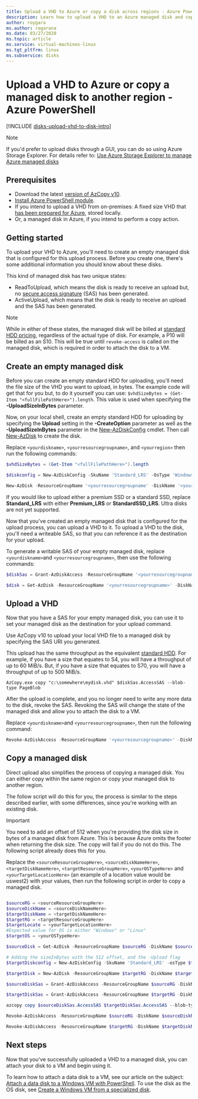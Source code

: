```yaml
---
title: Upload a VHD to Azure or copy a disk across regions - Azure PowerShell
description: Learn how to upload a VHD to an Azure managed disk and copy a managed disk across regions, using Azure PowerShell, via direct upload.    
author: roygara
ms.author: rogarana
ms.date: 03/27/2020
ms.topic: article
ms.service: virtual-machines-linux
ms.tgt_pltfrm: linux
ms.subservice: disks
---
```


# Upload a VHD to Azure or copy a managed disk to another region - Azure PowerShell

[!INCLUDE [disks-upload-vhd-to-disk-intro](../../../includes/disks-upload-vhd-to-disk-intro.md)]

> [!NOTE]
> If you'd prefer to upload disks through a GUI, you can do so using Azure Storage Explorer. For details refer to: [Use Azure Storage Explorer to manage Azure managed disks](disks-use-storage-explorer-managed-disks.md)

## Prerequisites

- Download the latest [version of AzCopy v10](../../storage/common/storage-use-azcopy-v10.md#download-and-install-azcopy).
- [Install Azure PowerShell module](/powershell/azure/install-Az-ps).
- If you intend to upload a VHD from on-premises: A fixed size VHD that [has been prepared for Azure](prepare-for-upload-vhd-image.md), stored locally.
- Or, a managed disk in Azure, if you intend to perform a copy action.

## Getting started

To upload your VHD to Azure, you'll need to create an empty managed disk that is configured for this upload process. Before you create one, there's some additional information you should know about these disks.

This kind of managed disk has two unique states:

- ReadToUpload, which means the disk is ready to receive an upload but, no [secure access signature](https://docs.microsoft.com/azure/storage/common/storage-dotnet-shared-access-signature-part-1) (SAS) has been generated.
- ActiveUpload, which means that the disk is ready to receive an upload and the SAS has been generated.

> [!NOTE]
> While in either of these states, the managed disk will be billed at [standard HDD pricing](https://azure.microsoft.com/pricing/details/managed-disks/), regardless of the actual type of disk. For example, a P10 will be billed as an S10. This will be true until `revoke-access` is called on the managed disk, which is required in order to attach the disk to a VM.

## Create an empty managed disk

Before you can create an empty standard HDD for uploading, you'll need the file size of the VHD you want to upload, in bytes. The example code will get that for you but, to do it yourself you can use: `$vhdSizeBytes = (Get-Item "<fullFilePathHere>").length`. This value is used when specifying the **-UploadSizeInBytes** parameter.

Now, on your local shell, create an empty standard HDD for uploading by specifying the **Upload** setting in the **-CreateOption** parameter as well as the **-UploadSizeInBytes** parameter in the [New-AzDiskConfig](https://docs.microsoft.com/powershell/module/az.compute/new-azdiskconfig?view=azps-1.8.0) cmdlet. Then call [New-AzDisk](https://docs.microsoft.com/powershell/module/az.compute/new-azdisk?view=azps-1.8.0) to create the disk.

Replace `<yourdiskname>`, `<yourresourcegroupname>`, and `<yourregion>` then run the following commands:

```powershell
$vhdSizeBytes = (Get-Item "<fullFilePathHere>").length

$diskconfig = New-AzDiskConfig -SkuName 'Standard_LRS' -OsType 'Windows' -UploadSizeInBytes $vhdSizeBytes -Location '<yourregion>' -CreateOption 'Upload'

New-AzDisk -ResourceGroupName '<yourresourcegroupname' -DiskName '<yourdiskname>' -Disk $diskconfig
```

If you would like to upload either a premium SSD or a standard SSD, replace **Standard_LRS** with either **Premium_LRS** or **StandardSSD_LRS**. Ultra disks are not yet supported.

Now that you've created an empty managed disk that is configured for the upload process, you can upload a VHD to it. To upload a VHD to the disk, you'll need a writeable SAS, so that you can reference it as the destination for your upload.

To generate a writable SAS of your empty managed disk, replace `<yourdiskname>`and `<yourresourcegroupname>`, then use the following commands:

```powershell
$diskSas = Grant-AzDiskAccess -ResourceGroupName '<yourresourcegroupname>' -DiskName '<yourdiskname>' -DurationInSecond 86400 -Access 'Write'

$disk = Get-AzDisk -ResourceGroupName '<yourresourcegroupname>' -DiskName '<yourdiskname>'
```

## Upload a VHD

Now that you have a SAS for your empty managed disk, you can use it to set your managed disk as the destination for your upload command.

Use AzCopy v10 to upload your local VHD file to a managed disk by specifying the SAS URI you generated.

This upload has the same throughput as the equivalent [standard HDD](disks-types.md#standard-hdd). For example, if you have a size that equates to S4, you will have a throughput of up to 60 MiB/s. But, if you have a size that equates to S70, you will have a throughput of up to 500 MiB/s.

```
AzCopy.exe copy "c:\somewhere\mydisk.vhd" $diskSas.AccessSAS --blob-type PageBlob
```

After the upload is complete, and you no longer need to write any more data to the disk, revoke the SAS. Revoking the SAS will change the state of the managed disk and allow you to attach the disk to a VM.

Replace `<yourdiskname>`and `<yourresourcegroupname>`, then run the following command:

```powershell
Revoke-AzDiskAccess -ResourceGroupName '<yourresourcegroupname>' -DiskName '<yourdiskname>'
```

## Copy a managed disk

Direct upload also simplifies the process of copying a managed disk. You can either copy within the same region or copy your managed disk to another region.

The follow script will do this for you, the process is similar to the steps described earlier, with some differences, since you're working with an existing disk.

> [!IMPORTANT]
> You need to add an offset of 512 when you're providing the disk size in bytes of a managed disk from Azure. This is because Azure omits the footer when returning the disk size. The copy will fail if you do not do this. The following script already does this for you.

Replace the `<sourceResourceGroupHere>`, `<sourceDiskNameHere>`, `<targetDiskNameHere>`, `<targetResourceGroupHere>`, `<yourOSTypeHere>` and `<yourTargetLocationHere>` (an example of a location value would be uswest2) with your values, then run the following script in order to copy a managed disk.

```powershell

$sourceRG = <sourceResourceGroupHere>
$sourceDiskName = <sourceDiskNameHere>
$targetDiskName = <targetDiskNameHere>
$targetRG = <targetResourceGroupHere>
$targetLocate = <yourTargetLocationHere>
#Expected value for OS is either "Windows" or "Linux"
$targetOS = <yourOSTypeHere>

$sourceDisk = Get-AzDisk -ResourceGroupName $sourceRG -DiskName $sourceDiskName

# Adding the sizeInBytes with the 512 offset, and the -Upload flag
$targetDiskconfig = New-AzDiskConfig -SkuName 'Standard_LRS' -osType $targetOS -UploadSizeInBytes $($sourceDisk.DiskSizeBytes+512) -Location $targetLocate -CreateOption 'Upload'

$targetDisk = New-AzDisk -ResourceGroupName $targetRG -DiskName $targetDiskName -Disk $targetDiskconfig

$sourceDiskSas = Grant-AzDiskAccess -ResourceGroupName $sourceRG -DiskName $sourceDiskName -DurationInSecond 86400 -Access 'Read'

$targetDiskSas = Grant-AzDiskAccess -ResourceGroupName $targetRG -DiskName $targetDiskName -DurationInSecond 86400 -Access 'Write'

azcopy copy $sourceDiskSas.AccessSAS $targetDiskSas.AccessSAS --blob-type PageBlob

Revoke-AzDiskAccess -ResourceGroupName $sourceRG -DiskName $sourceDiskName

Revoke-AzDiskAccess -ResourceGroupName $targetRG -DiskName $targetDiskName 
```

## Next steps

Now that you've successfully uploaded a VHD to a managed disk, you can attach your disk to a VM and begin using it.

To learn how to attach a data disk to a VM, see our article on the subject: [Attach a data disk to a Windows VM with PowerShell](attach-disk-ps.md). To use the disk as the OS disk, see [Create a Windows VM from a specialized disk](create-vm-specialized.md#create-the-new-vm).
